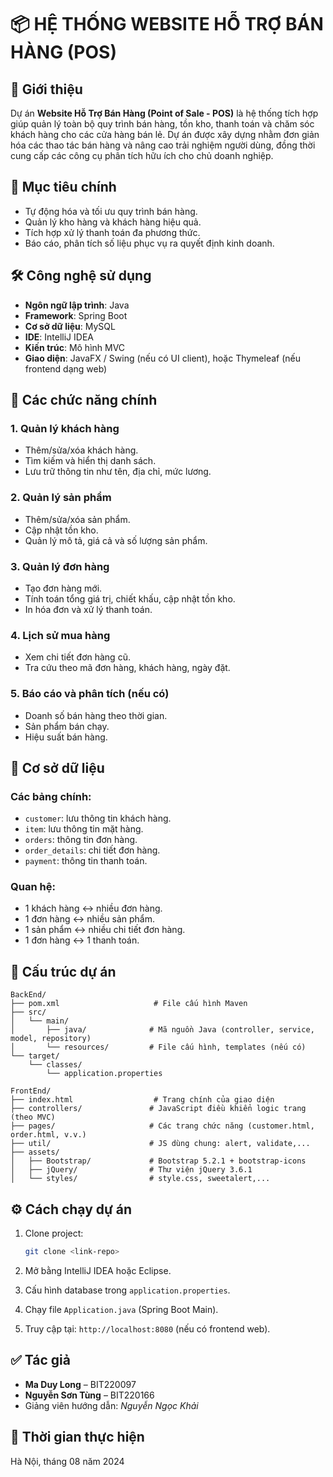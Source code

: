 # 📦 HỆ THỐNG WEBSITE HỖ TRỢ BÁN HÀNG (POS)

## 🧾 Giới thiệu

Dự án **Website Hỗ Trợ Bán Hàng (Point of Sale - POS)** là hệ thống tích hợp giúp quản lý toàn bộ quy trình bán hàng, tồn kho, thanh toán và chăm sóc khách hàng cho các cửa hàng bán lẻ. Dự án được xây dựng nhằm đơn giản hóa các thao tác bán hàng và nâng cao trải nghiệm người dùng, đồng thời cung cấp các công cụ phân tích hữu ích cho chủ doanh nghiệp.

## 🎯 Mục tiêu chính

* Tự động hóa và tối ưu quy trình bán hàng.
* Quản lý kho hàng và khách hàng hiệu quả.
* Tích hợp xử lý thanh toán đa phương thức.
* Báo cáo, phân tích số liệu phục vụ ra quyết định kinh doanh.

## 🛠️ Công nghệ sử dụng

* **Ngôn ngữ lập trình**: Java
* **Framework**: Spring Boot
* **Cơ sở dữ liệu**: MySQL
* **IDE**: IntelliJ IDEA
* **Kiến trúc**: Mô hình MVC
* **Giao diện**: JavaFX / Swing (nếu có UI client), hoặc Thymeleaf (nếu frontend dạng web)

## 📌 Các chức năng chính

### 1. Quản lý khách hàng

* Thêm/sửa/xóa khách hàng.
* Tìm kiếm và hiển thị danh sách.
* Lưu trữ thông tin như tên, địa chỉ, mức lương.

### 2. Quản lý sản phẩm

* Thêm/sửa/xóa sản phẩm.
* Cập nhật tồn kho.
* Quản lý mô tả, giá cả và số lượng sản phẩm.

### 3. Quản lý đơn hàng

* Tạo đơn hàng mới.
* Tính toán tổng giá trị, chiết khấu, cập nhật tồn kho.
* In hóa đơn và xử lý thanh toán.

### 4. Lịch sử mua hàng

* Xem chi tiết đơn hàng cũ.
* Tra cứu theo mã đơn hàng, khách hàng, ngày đặt.

### 5. Báo cáo và phân tích (nếu có)

* Doanh số bán hàng theo thời gian.
* Sản phẩm bán chạy.
* Hiệu suất bán hàng.

## 🧱 Cơ sở dữ liệu

### Các bảng chính:

* `customer`: lưu thông tin khách hàng.
* `item`: lưu thông tin mặt hàng.
* `orders`: thông tin đơn hàng.
* `order_details`: chi tiết đơn hàng.
* `payment`: thông tin thanh toán.

### Quan hệ:

* 1 khách hàng ↔ nhiều đơn hàng.
* 1 đơn hàng ↔ nhiều sản phẩm.
* 1 sản phẩm ↔ nhiều chi tiết đơn hàng.
* 1 đơn hàng ↔ 1 thanh toán.

## 📂 Cấu trúc dự án 

```
BackEnd/
├── pom.xml                     # File cấu hình Maven
├── src/
│   └── main/
│       ├── java/              # Mã nguồn Java (controller, service, model, repository)
│       └── resources/         # File cấu hình, templates (nếu có)
└── target/
    └── classes/
        └── application.properties
```

```
FrontEnd/
├── index.html                  # Trang chính của giao diện
├── controllers/               # JavaScript điều khiển logic trang (theo MVC)
├── pages/                     # Các trang chức năng (customer.html, order.html, v.v.)
├── util/                      # JS dùng chung: alert, validate,...
├── assets/
│   ├── Bootstrap/             # Bootstrap 5.2.1 + bootstrap-icons
│   ├── jQuery/                # Thư viện jQuery 3.6.1
│   └── styles/                # style.css, sweetalert,...
```

## ⚙️ Cách chạy dự án

1. Clone project:

   ```bash
   git clone <link-repo>
   ```
2. Mở bằng IntelliJ IDEA hoặc Eclipse.
3. Cấu hình database trong `application.properties`.
4. Chạy file `Application.java` (Spring Boot Main).
5. Truy cập tại: `http://localhost:8080` (nếu có frontend web).

## ✅ Tác giả

* **Ma Duy Long** – BIT220097
* **Nguyễn Sơn Tùng** – BIT220166
* Giảng viên hướng dẫn: *Nguyễn Ngọc Khải*

## 📅 Thời gian thực hiện

Hà Nội, tháng 08 năm 2024
